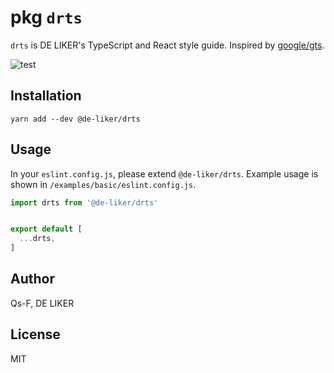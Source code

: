# pkg `drts`

`drts` is DE LIKER's TypeScript and React style guide. Inspired by [google/gts](https://github.com/google/gts).

![test](../../actions/workflows/test.yml/badge.svg)

## Installation

```
yarn add --dev @de-liker/drts
```

## Usage

In your `eslint.config.js`, please extend `@de-liker/drts`. Example usage is shown in `/examples/basic/eslint.config.js`.

```js
import drts from '@de-liker/drts'


export default [
  ...drts,
]
```

## Author

Qs-F, DE LIKER

## License

MIT

